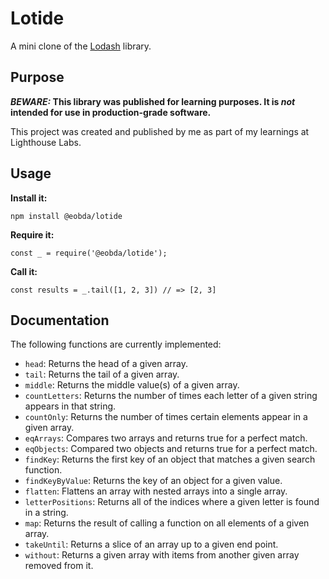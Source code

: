 # Lotide

A mini clone of the [Lodash](https://lodash.com) library.

## Purpose

**_BEWARE:_ This library was published for learning purposes. It is _not_ intended for use in production-grade software.**

This project was created and published by me as part of my learnings at Lighthouse Labs. 

## Usage

**Install it:**

`npm install @eobda/lotide`

**Require it:**

`const _ = require('@eobda/lotide');`

**Call it:**

`const results = _.tail([1, 2, 3]) // => [2, 3]`

## Documentation

The following functions are currently implemented:

* `head`: Returns the head of a given array.
* `tail`: Returns the tail of a given array.
* `middle`: Returns the middle value(s) of a given array.
* `countLetters`: Returns the number of times each letter of a given string appears in that string.
* `countOnly`: Returns the number of times certain elements appear in a given array.
* `eqArrays`: Compares two arrays and returns true for a perfect match.
* `eqObjects`: Compared two objects and returns true for a perfect match.
* `findKey`: Returns the first key of an object that matches a given search function.
* `findKeyByValue`: Returns the key of an object for a given value.
* `flatten`: Flattens an array with nested arrays into a single array.
* `letterPositions`: Returns all of the indices where a given letter is found in a string.
* `map`: Returns the result of calling a function on all elements of a given array.
* `takeUntil`: Returns a slice of an array up to a given end point.
* `without`: Returns a given array with items from another given array removed from it.
